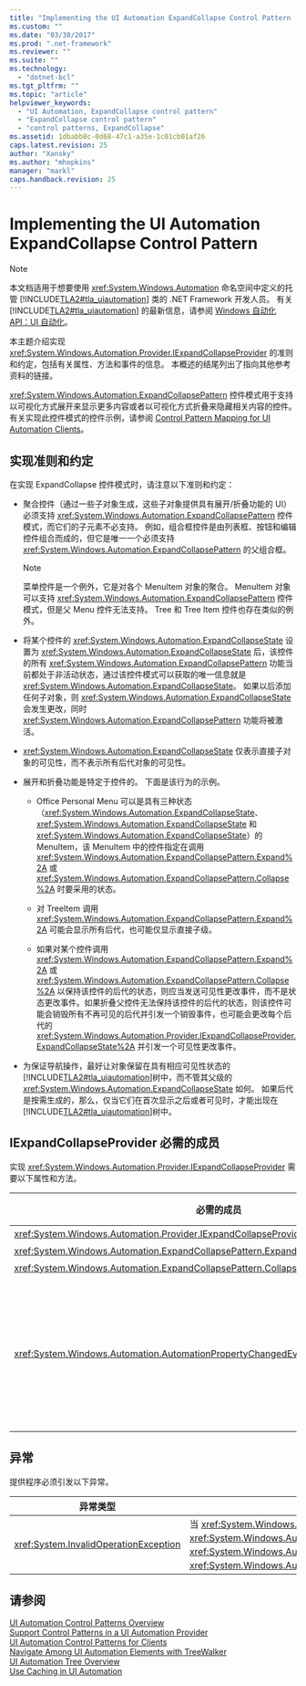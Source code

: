 ```yaml
---
title: "Implementing the UI Automation ExpandCollapse Control Pattern | Microsoft Docs"
ms.custom: ""
ms.date: "03/30/2017"
ms.prod: ".net-framework"
ms.reviewer: ""
ms.suite: ""
ms.technology: 
  - "dotnet-bcl"
ms.tgt_pltfrm: ""
ms.topic: "article"
helpviewer_keywords: 
  - "UI Automation, ExpandCollapse control pattern"
  - "ExpandCollapse control pattern"
  - "control patterns, ExpandCollapse"
ms.assetid: 1dbabb8c-0d68-47c1-a35e-1c01cb01af26
caps.latest.revision: 25
author: "Xansky"
ms.author: "mhopkins"
manager: "markl"
caps.handback.revision: 25
---
```

# Implementing the UI Automation ExpandCollapse Control Pattern
> [!NOTE]
>  本文档适用于想要使用 <xref:System.Windows.Automation> 命名空间中定义的托管 [!INCLUDE[TLA2#tla_uiautomation](../../../includes/tla2sharptla-uiautomation-md.md)] 类的 .NET Framework 开发人员。 有关 [!INCLUDE[TLA2#tla_uiautomation](../../../includes/tla2sharptla-uiautomation-md.md)] 的最新信息，请参阅 [Windows 自动化 API：UI 自动化](http://go.microsoft.com/fwlink/?LinkID=156746)。  
  
 本主题介绍实现 <xref:System.Windows.Automation.Provider.IExpandCollapseProvider> 的准则和约定，包括有关属性、方法和事件的信息。 本概述的结尾列出了指向其他参考资料的链接。  
  
 <xref:System.Windows.Automation.ExpandCollapsePattern> 控件模式用于支持以可视化方式展开来显示更多内容或者以可视化方式折叠来隐藏相关内容的控件。 有关实现此控件模式的控件示例，请参阅 [Control Pattern Mapping for UI Automation Clients](../../../docs/framework/ui-automation/control-pattern-mapping-for-ui-automation-clients.md)。  
  
<a name="Implementation_Guidelines_and_Conventions"></a>   
## 实现准则和约定  
 在实现 ExpandCollapse 控件模式时，请注意以下准则和约定：  
  
-   聚合控件（通过一些子对象生成，这些子对象提供具有展开\/折叠功能的 UI）必须支持 <xref:System.Windows.Automation.ExpandCollapsePattern> 控件模式，而它们的子元素不必支持。 例如，组合框控件是由列表框、按钮和编辑控件组合而成的，但它是唯一一个必须支持 <xref:System.Windows.Automation.ExpandCollapsePattern> 的父组合框。  
  
    > [!NOTE]
    >  菜单控件是一个例外，它是对各个 MenuItem 对象的聚合。 MenuItem 对象可以支持 <xref:System.Windows.Automation.ExpandCollapsePattern> 控件模式，但是父 Menu 控件无法支持。 Tree 和 Tree Item 控件也存在类似的例外。  
  
-   将某个控件的 <xref:System.Windows.Automation.ExpandCollapseState> 设置为 <xref:System.Windows.Automation.ExpandCollapseState> 后，该控件的所有 <xref:System.Windows.Automation.ExpandCollapsePattern> 功能当前都处于非活动状态，通过该控件模式可以获取的唯一信息就是 <xref:System.Windows.Automation.ExpandCollapseState>。 如果以后添加任何子对象，则 <xref:System.Windows.Automation.ExpandCollapseState> 会发生更改，同时 <xref:System.Windows.Automation.ExpandCollapsePattern> 功能将被激活。  
  
-   <xref:System.Windows.Automation.ExpandCollapseState> 仅表示直接子对象的可见性，而不表示所有后代对象的可见性。  
  
-   展开和折叠功能是特定于控件的。 下面是该行为的示例。  
  
    -   Office Personal Menu 可以是具有三种状态（<xref:System.Windows.Automation.ExpandCollapseState>、<xref:System.Windows.Automation.ExpandCollapseState> 和 <xref:System.Windows.Automation.ExpandCollapseState>）的 MenuItem，该 MenuItem 中的控件指定在调用 <xref:System.Windows.Automation.ExpandCollapsePattern.Expand%2A> 或 <xref:System.Windows.Automation.ExpandCollapsePattern.Collapse%2A> 时要采用的状态。  
  
    -   对 TreeItem 调用 <xref:System.Windows.Automation.ExpandCollapsePattern.Expand%2A> 可能会显示所有后代，也可能仅显示直接子级。  
  
    -   如果对某个控件调用 <xref:System.Windows.Automation.ExpandCollapsePattern.Expand%2A> 或 <xref:System.Windows.Automation.ExpandCollapsePattern.Collapse%2A> 以保持该控件的后代的状态，则应当发送可见性更改事件，而不是状态更改事件。如果折叠父控件无法保持该控件的后代的状态，则该控件可能会销毁所有不再可见的后代并引发一个销毁事件，也可能会更改每个后代的 <xref:System.Windows.Automation.Provider.IExpandCollapseProvider.ExpandCollapseState%2A> 并引发一个可见性更改事件。  
  
-   为保证导航操作，最好让对象保留在具有相应可见性状态的 [!INCLUDE[TLA2#tla_uiautomation](../../../includes/tla2sharptla-uiautomation-md.md)]树中，而不管其父级的 <xref:System.Windows.Automation.ExpandCollapseState> 如何。 如果后代是按需生成的，那么，仅当它们在首次显示之后或者可见时，才能出现在 [!INCLUDE[TLA2#tla_uiautomation](../../../includes/tla2sharptla-uiautomation-md.md)]树中。  
  
<a name="Required_Members_for_the_IValueProvider_Interface"></a>   
## IExpandCollapseProvider 必需的成员  
 实现 <xref:System.Windows.Automation.Provider.IExpandCollapseProvider> 需要以下属性和方法。  
  
|必需的成员|成员类型|备注|  
|-----------|----------|--------|  
|<xref:System.Windows.Automation.Provider.IExpandCollapseProvider.ExpandCollapseState%2A>|属性|无|  
|<xref:System.Windows.Automation.ExpandCollapsePattern.Expand%2A>|方法|无|  
|<xref:System.Windows.Automation.ExpandCollapsePattern.Collapse%2A>|方法|无|  
|<xref:System.Windows.Automation.AutomationPropertyChangedEventHandler>|Event|此控件没有关联的事件；请使用此泛型委托。|  
  
<a name="Exceptions"></a>   
## 异常  
 提供程序必须引发以下异常。  
  
|异常类型|条件|  
|----------|--------|  
|<xref:System.InvalidOperationException>|当 <xref:System.Windows.Automation.ExpandCollapseState> \= <xref:System.Windows.Automation.ExpandCollapseState> 时，将调用 <xref:System.Windows.Automation.ExpandCollapsePattern.Expand%2A> 或 <xref:System.Windows.Automation.ExpandCollapsePattern.Collapse%2A>。|  
  
## 请参阅  
 [UI Automation Control Patterns Overview](../../../docs/framework/ui-automation/ui-automation-control-patterns-overview.md)   
 [Support Control Patterns in a UI Automation Provider](../../../docs/framework/ui-automation/support-control-patterns-in-a-ui-automation-provider.md)   
 [UI Automation Control Patterns for Clients](../../../docs/framework/ui-automation/ui-automation-control-patterns-for-clients.md)   
 [Navigate Among UI Automation Elements with TreeWalker](../../../docs/framework/ui-automation/navigate-among-ui-automation-elements-with-treewalker.md)   
 [UI Automation Tree Overview](../../../docs/framework/ui-automation/ui-automation-tree-overview.md)   
 [Use Caching in UI Automation](../../../docs/framework/ui-automation/use-caching-in-ui-automation.md)